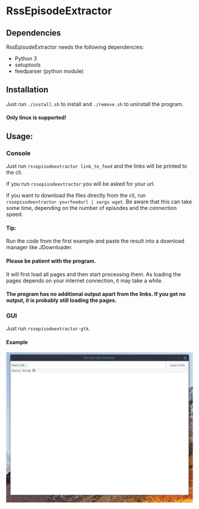 # RssEpisodeExtractor

## Dependencies
RssEpisodeExtractor needs the following dependencies:
- Python 3
- setuptools
- feedparser (python module)

## Installation
Just run `./install.sh` to install and `./remove.sh` to uninstall the program.
#### Only linux is supported!

## Usage:
### Console
Just run `rssepisodeextractor link_to_feed` and the links will be printed to the cli.  

If you run `rssepisodeextractor` you will be asked for your url.  

If you want to download the files directly from the cli, run `rssepisodeextractor yourfeedurl | xargs wget`. Be aware that this can take some time, depending on the number of episodes and the connection speed.

#### Tip:
Run the code from the first example and paste the result into a download manager like JDownloader.
#### Please be patient with the program.
It will first load all pages and then start processing them. As loading the pages depends on your internet connection, it may take a while.
#### The program has no additional output apart from the links. If you get no output, it is probably still loading the pages.

### GUI
Just run `rssepisodeextractor-gtk`.  
#### Example
![RssEpisodeExtractor-GTK.gif](RssEpisodeExtractor-GTK.gif)